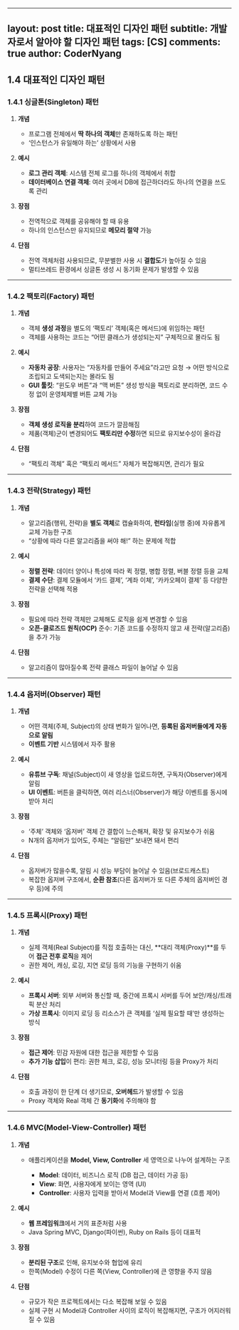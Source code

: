 
---
layout: post
title: 대표적인 디자인 패턴
subtitle: 개발자로서 알아야 할 디자인 패턴
tags: [CS]
comments: true
author: CoderNyang
---

## **1.4 대표적인 디자인 패턴**

### 1.4.1 싱글톤(Singleton) 패턴

1. **개념**

   * 프로그램 전체에서 **딱 하나의 객체**만 존재하도록 하는 패턴
   * ‘인스턴스가 유일해야 하는’ 상황에서 사용

2. **예시**

   * **로그 관리 객체**: 시스템 전체 로그를 하나의 객체에서 취합
   * **데이터베이스 연결 객체**: 여러 곳에서 DB에 접근하더라도 하나의 연결을 쓰도록 관리

3. **장점**

   * 전역적으로 객체를 공유해야 할 때 유용
   * 하나의 인스턴스만 유지되므로 **메모리 절약** 가능

4. **단점**

   * 전역 객체처럼 사용되므로, 무분별한 사용 시 **결합도**가 높아질 수 있음
   * 멀티쓰레드 환경에서 싱글톤 생성 시 동기화 문제가 발생할 수 있음

***

### 1.4.2 팩토리(Factory) 패턴

1. **개념**

   * 객체 **생성 과정**을 별도의 ‘팩토리’ 객체(혹은 메서드)에 위임하는 패턴
   * 객체를 사용하는 코드는 “어떤 클래스가 생성되는지” 구체적으로 몰라도 됨

2. **예시**

   * **자동차 공장**: 사용자는 “자동차를 만들어 주세요”라고만 요청 → 어떤 방식으로 조립되고 도색되는지는 몰라도 됨
   * **GUI 툴킷**: “윈도우 버튼”과 “맥 버튼” 생성 방식을 팩토리로 분리하면, 코드 수정 없이 운영체제별 버튼 교체 가능

3. **장점**

   * **객체 생성 로직을 분리**하여 코드가 깔끔해짐
   * 제품(객체)군이 변경되어도 **팩토리만 수정**하면 되므로 유지보수성이 올라감

4. **단점**

   * “팩토리 객체” 혹은 “팩토리 메서드” 자체가 복잡해지면, 관리가 필요

***

### 1.4.3 전략(Strategy) 패턴

1. **개념**

   * 알고리즘(행위, 전략)을 **별도 객체**로 캡슐화하여, **런타임**(실행 중)에 자유롭게 교체 가능한 구조
   * “상황에 따라 다른 알고리즘을 써야 해!” 하는 문제에 적합

2. **예시**

   * **정렬 전략**: 데이터 양이나 특성에 따라 퀵 정렬, 병합 정렬, 버블 정렬 등을 교체
   * **결제 수단**: 결제 모듈에서 ‘카드 결제’, ‘계좌 이체’, ‘카카오페이 결제’ 등 다양한 전략을 선택해 적용

3. **장점**

   * 필요에 따라 전략 객체만 교체해도 로직을 쉽게 변경할 수 있음
   * **오픈-클로즈드 원칙(OCP)** 준수: 기존 코드를 수정하지 않고 새 전략(알고리즘)을 추가 가능

4. **단점**

   * 알고리즘이 많아질수록 전략 클래스 파일이 늘어날 수 있음

***

### 1.4.4 옵저버(Observer) 패턴

1. **개념**

   * 어떤 객체(주체, Subject)의 상태 변화가 일어나면, **등록된 옵저버들에게 자동으로 알림**
   * **이벤트 기반** 시스템에서 자주 활용

2. **예시**

   * **유튜브 구독**: 채널(Subject)이 새 영상을 업로드하면, 구독자(Observer)에게 알림
   * **UI 이벤트**: 버튼을 클릭하면, 여러 리스너(Observer)가 해당 이벤트를 동시에 받아 처리

3. **장점**

   * ‘주체’ 객체와 ‘옵저버’ 객체 간 결합이 느슨해져, 확장 및 유지보수가 쉬움
   * N개의 옵저버가 있어도, 주체는 “알림만” 보내면 돼서 편리

4. **단점**

   * 옵저버가 많을수록, 알림 시 성능 부담이 늘어날 수 있음(브로드캐스트)
   * 복잡한 옵저버 구조에서, **순환 참조**(다른 옵저버가 또 다른 주체의 옵저버인 경우 등)에 주의

***

### 1.4.5 프록시(Proxy) 패턴

1. **개념**

   * 실제 객체(Real Subject)를 직접 호출하는 대신, \*\*대리 객체(Proxy)\*\*를 두어 **접근 전후 로직**을 제어
   * 권한 제어, 캐싱, 로깅, 지연 로딩 등의 기능을 구현하기 쉬움

2. **예시**

   * **프록시 서버**: 외부 서버와 통신할 때, 중간에 프록시 서버를 두어 보안/캐싱/트래픽 분산 처리
   * **가상 프록시**: 이미지 로딩 등 리소스가 큰 객체를 ‘실제 필요할 때’만 생성하는 방식

3. **장점**

   * **접근 제어**: 민감 자원에 대한 접근을 제한할 수 있음
   * **추가 기능 삽입**이 편리: 권한 체크, 로깅, 성능 모니터링 등을 Proxy가 처리

4. **단점**

   * 호출 과정이 한 단계 더 생기므로, **오버헤드**가 발생할 수 있음
   * Proxy 객체와 Real 객체 간 **동기화**에 주의해야 함

***

### 1.4.6 MVC(Model-View-Controller) 패턴

1. **개념**

   * 애플리케이션을 **Model, View, Controller** 세 영역으로 나누어 설계하는 구조

     * **Model**: 데이터, 비즈니스 로직 (DB 접근, 데이터 가공 등)
     * **View**: 화면, 사용자에게 보이는 영역 (UI)
     * **Controller**: 사용자 입력을 받아서 Model과 View를 연결 (흐름 제어)

2. **예시**

   * **웹 프레임워크**에서 거의 표준처럼 사용
   * Java Spring MVC, Django(파이썬), Ruby on Rails 등이 대표적

3. **장점**

   * **분리된 구조**로 인해, 유지보수와 협업에 유리
   * 한쪽(Model) 수정이 다른 쪽(View, Controller)에 큰 영향을 주지 않음

4. **단점**

   * 규모가 작은 프로젝트에서는 다소 복잡해 보일 수 있음
   * 실제 구현 시 Model과 Controller 사이의 로직이 복잡해지면, 구조가 어지러워질 수 있음

